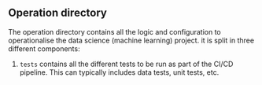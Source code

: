 ## Operation directory

The operation directory contains all the logic and configuration to operationalise the
data science (machine learning) project. it is split in three different components:

  1. `tests` contains all the different tests to be run as part of the CI/CD pipeline. This
    can typically includes data tests, unit tests, etc.
